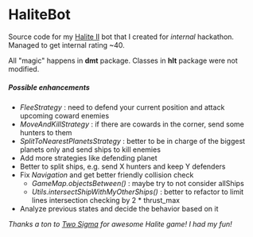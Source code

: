 # HaliteBot

Source code for my [Halite II](https://halite.io) bot that I created for *internal* hackathon. Managed to get internal rating ~40.

All "magic" happens in **dmt** package. Classes in **hlt** package were not modified. 

##### Possible enhancements

* *FleeStrategy* : need to defend your current position and attack upcoming coward enemies
* *MoveAndKillStrategy* : if there are cowards in the corner, send some hunters to them
* *SplitToNearestPlanetsStrategy* : better to be in charge of the biggest planets only and send ships to kill enemies
* Add more strategies like defending planet
* Better to split ships, e.g. send X hunters and keep Y defenders
* Fix *Navigation* and get better friendly collision check
  * *GameMap.objectsBetween()* : maybe try to not consider allShips
  * *Utils.intersectShipWithMyOtherShips()* : better to refactor to limit lines intersection checking by 2 * thrust_max
* Analyze previous states and decide the behavior based on it

*Thanks a ton to [Two Sigma](https://www.twosigma.com/) for awesome Halite game! I had my fun!*